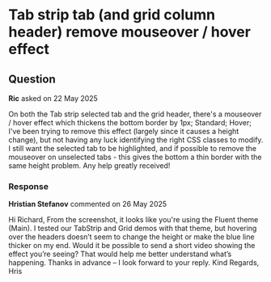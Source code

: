 # Tab strip tab (and grid column header) remove mouseover / hover effect

## Question

**Ric** asked on 22 May 2025

On both the Tab strip selected tab and the grid header, there's a mouseover / hover effect which thickens the bottom border by 1px; Standard; Hover; I've been trying to remove this effect (largely since it causes a height change), but not having any luck identifying the right CSS classes to modify. I still want the selected tab to be highlighted, and if possible to remove the mouseover on unselected tabs - this gives the bottom a thin border with the same height problem. Any help greatly received!

### Response

**Hristian Stefanov** commented on 26 May 2025

Hi Richard, From the screenshot, it looks like you're using the Fluent theme (Main). I tested our TabStrip and Grid demos with that theme, but hovering over the headers doesn’t seem to change the height or make the blue line thicker on my end. Would it be possible to send a short video showing the effect you’re seeing? That would help me better understand what’s happening. Thanks in advance – I look forward to your reply. Kind Regards, Hris
